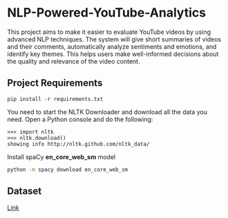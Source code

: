 # NLP-Powered-YouTube-Analytics

This project aims to make it easier to evaluate YouTube videos by using advanced NLP techniques. The system will give short summaries of videos and their comments, automatically analyze sentiments and emotions, and identify key themes. This helps users make well-informed decisions about the quality and relevance of the video content.

## Project Requirements

```
pip install -r requirements.txt
```

You need to start the NLTK Downloader and download all the data you need.
Open a Python console and do the following:

```
>>> import nltk
>>> nltk.download()
showing info http://nltk.github.com/nltk_data/
```

Install spaCy **en_core_web_sm** model

```bash
python -m spacy download en_core_web_sm
```

## Dataset

[Link](https://docs.google.com/spreadsheets/d/19Ovg-9q9wAAQVc9SHOT6oYHjEuG4deT_lI7yojaJajQ/edit?usp=sharing)
